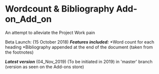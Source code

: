 # Wordcount & Bibliography Add-on_Add_on
An attempt to alleviate the Project Work pain

Beta Launch: (15 October 2018)
***Features included:***
*Word count for each heading
*Bibliography appended at the end of the document (taken from the footnotes)


***Latest version*** (04_Nov_2019) (To be initiated in 2019) 
in 'master' branch (version as seen on the Add-ons store)
